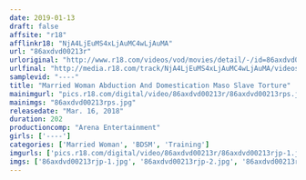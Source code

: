 ```yaml
---
date: 2019-01-13
draft: false
affsite: "r18"
afflinkr18: "NjA4LjEuMS4xLjAuMC4wLjAuMA"
url: "86axdvd00213r"
urloriginal: "http://www.r18.com/videos/vod/movies/detail/-/id=86axdvd00213r"
urlfinal: "http://media.r18.com/track/NjA4LjEuMS4xLjAuMC4wLjAuMA/videos/vod/movies/detail/-/id=86axdvd00213r"
samplevid: "----"
title: "Married Woman Abduction And Domestication Maso Slave Torture"
mainimgurl: "pics.r18.com/digital/video/86axdvd00213r/86axdvd00213rps.jpg"
mainimgs: "86axdvd00213rps.jpg"
releasedate: "Mar. 16, 2018"
duration: 202
productioncomp: "Arena Entertainment"
girls: ['----']
categories: ['Married Woman', 'BDSM', 'Training']
imgurls: ['pics.r18.com/digital/video/86axdvd00213r/86axdvd00213rjp-1.jpg', 'pics.r18.com/digital/video/86axdvd00213r/86axdvd00213rjp-2.jpg', 'pics.r18.com/digital/video/86axdvd00213r/86axdvd00213rjp-3.jpg', 'pics.r18.com/digital/video/86axdvd00213r/86axdvd00213rjp-4.jpg', 'pics.r18.com/digital/video/86axdvd00213r/86axdvd00213rjp-5.jpg', 'pics.r18.com/digital/video/86axdvd00213r/86axdvd00213rjp-6.jpg', 'pics.r18.com/digital/video/86axdvd00213r/86axdvd00213rjp-7.jpg', 'pics.r18.com/digital/video/86axdvd00213r/86axdvd00213rjp-8.jpg', 'pics.r18.com/digital/video/86axdvd00213r/86axdvd00213rjp-9.jpg', 'pics.r18.com/digital/video/86axdvd00213r/86axdvd00213rjp-10.jpg', 'pics.r18.com/digital/video/86axdvd00213r/86axdvd00213rjp-11.jpg', 'pics.r18.com/digital/video/86axdvd00213r/86axdvd00213rjp-12.jpg', 'pics.r18.com/digital/video/86axdvd00213r/86axdvd00213rjp-13.jpg', 'pics.r18.com/digital/video/86axdvd00213r/86axdvd00213rjp-14.jpg', 'pics.r18.com/digital/video/86axdvd00213r/86axdvd00213rjp-15.jpg', 'pics.r18.com/digital/video/86axdvd00213r/86axdvd00213rjp-16.jpg', 'pics.r18.com/digital/video/86axdvd00213r/86axdvd00213rjp-17.jpg', 'pics.r18.com/digital/video/86axdvd00213r/86axdvd00213rjp-18.jpg', 'pics.r18.com/digital/video/86axdvd00213r/86axdvd00213rjp-19.jpg', 'pics.r18.com/digital/video/86axdvd00213r/86axdvd00213rjp-20.jpg']
imgs: ['86axdvd00213rjp-1.jpg', '86axdvd00213rjp-2.jpg', '86axdvd00213rjp-3.jpg', '86axdvd00213rjp-4.jpg', '86axdvd00213rjp-5.jpg', '86axdvd00213rjp-6.jpg', '86axdvd00213rjp-7.jpg', '86axdvd00213rjp-8.jpg', '86axdvd00213rjp-9.jpg', '86axdvd00213rjp-10.jpg', '86axdvd00213rjp-11.jpg', '86axdvd00213rjp-12.jpg', '86axdvd00213rjp-13.jpg', '86axdvd00213rjp-14.jpg', '86axdvd00213rjp-15.jpg', '86axdvd00213rjp-16.jpg', '86axdvd00213rjp-17.jpg', '86axdvd00213rjp-18.jpg', '86axdvd00213rjp-19.jpg', '86axdvd00213rjp-20.jpg']
---
```

